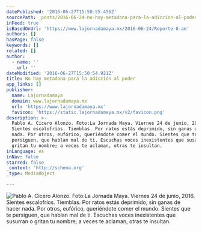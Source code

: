 ```yaml
---
datePublished: '2016-06-27T15:50:55.456Z'
sourcePath: _posts/2016-06-24-no-hay-metadona-para-la-adiccion-al-poder.md
inFeed: true
isBasedOnUrl: 'https://www.lajornadamaya.mx/2016-06-24/Reporte-8-am'
authors: []
hasPage: false
keywords: []
related: []
author:
  - name: ''
    url: ''
dateModified: '2016-06-27T15:50:54.921Z'
title: No hay metadona para la adicción al poder
app_links: []
publisher:
  name: Lajornadamaya
  domain: www.lajornadamaya.mx
  url: 'https://www.lajornadamaya.mx'
  favicon: 'https://static.lajornadamaya.mx/v2/favicon.png'
description: >-
  Pablo A. Cicero Alonzo. Foto:La Jornada Maya. Viernes 24 de junio, 2016.
  Sientes escalofríos. Tiemblas. Por ratos estás deprimido, sin ganas de hacer
  nada. Por otros, eufórico, queriéndote comer el mundo. Sientes que te
  persiguen, que hablan mal de ti. Escuchas voces inexistentes que susurran o
  gritan tu nombre; a veces te aclaman, otras te insultan.
inLanguage: es
inNav: false
starred: false
_context: 'http://schema.org'
_type: MediaObject

---
```

![Pablo A. Cicero Alonzo. Foto:La Jornada Maya. Viernes 24 de junio, 2016. Sientes escalofríos. Tiemblas. Por ratos estás deprimido, sin ganas de hacer nada. Por otros, eufórico, queriéndote comer el mundo. Sientes que te persiguen, que hablan mal de ti. Escuchas voces inexistentes que susurran o gritan tu nombre; a veces te aclaman, otras te insultan.](https://the-grid-user-content.s3-us-west-2.amazonaws.com/a5e5de34-7f61-4388-a3a3-62fd10918d08.png)